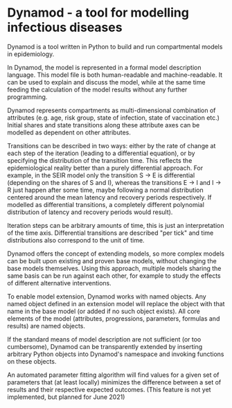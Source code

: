 Dynamod - a tool for modelling infectious diseases
==================================================

Dynamod is a tool written in Python to build and run compartmental models in epidemiology.

In Dynamod, the model is represented in a formal model description language. This model file is both human-readable and machine-readable. It can be used to explain and discuss the model, while at the same time feeding the calculation of the model results without any further programming.

Dynamod represents compartments as multi-dimensional combination of attributes (e.g. age, risk group, state of infection, state of vaccination etc.) Initial shares and state transitions along these attribute axes can be modelled as dependent on other attributes.

Transitions can be described in two ways: either by the rate of change at each step of the iteration (leading to a differential equation), or by specifying the distribution of the transition time. This reflects the epidemiological reality better than a purely differential approach. For example, in the SEIR model only the transition S -> E is differential (depending on the shares of S and I), whereas the transitions E -> I and I -> R just happen after some time, maybe following a normal distribution centered around the mean latency and recovery periods respectively. If modelled as differential transitions, a completely different polynomial distribution of latency and recovery periods would result).

Iteration steps can be arbitrary amounts of time, this is just an interpretation of the time axis. Differential transitions are described "per tick" and time distributions also correspond to the unit of time.

Dynamod offers the concept of extending models, so more complex models can be built upon existing and proven base models, without changing the base models themselves. Using this approach, multiple models sharing the same basis can be run against each other, for example to study the effects of different alternative interventions.

To enable model extension, Dynamod works with named objects. Any named object defined in an extension model will replace the object with that name in the base model (or added if no such object exists). All core elements of the model (attributes, progressions, parameters, formulas and results) are named objects.

If the standard means of model description are not sufficient (or too cumbersome), Dynamod can be transparently extended by inserting arbitrary Python objects into Dynamod's namespace and invoking functions on these objects.

An automated parameter fitting algorithm will find values for a given set of parameters that (at least locally) minimizes the difference between a set of results and their respective expected outcomes. (This feature is not yet implemented, but planned for June 2021)

